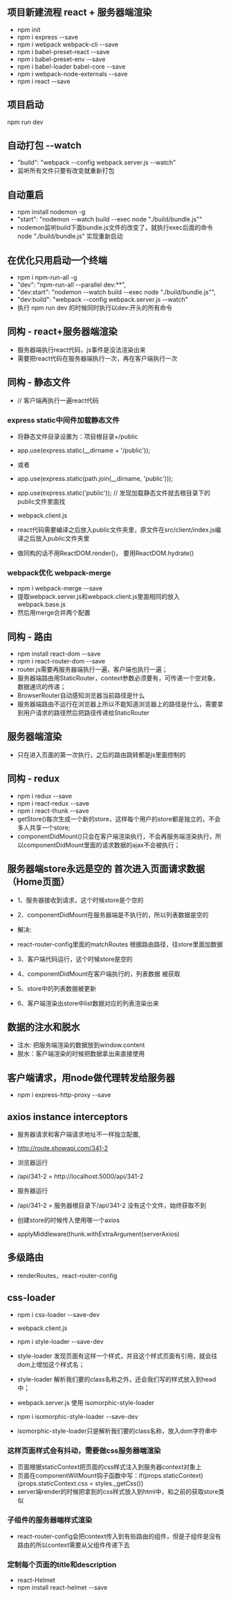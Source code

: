 ## 项目新建流程 react + 服务器端渲染
* npm init
* npm i express --save
* npm i webpack webpack-cli --save
* npm i babel-preset-react --save
* npm i babel-preset-env --save
* npm i babel-loader babel-core --save
* npm i webpack-node-externals --save
* npm i react --save


## 项目启动
npm run dev

## 自动打包 --watch
* "build": "webpack --config webpack.server.js --watch"
* 监听所有文件只要有改变就重新打包

## 自动重启
* npm install nodemon -g
* "start": "nodemon --watch  build --exec node \"./build/bundle.js\""
* nodemon监听build下面bundle.js文件的改变了，就执行exec后面的命令 node \"./build/bundle.js\" 实现重新启动

## 在优化只用启动一个终端
* npm i npm-run-all -g
* "dev": "npm-run-all --parallel dev:**",
* "dev:start": "nodemon --watch  build --exec node \"./build/bundle.js\"",
* "dev:build": "webpack --config webpack.server.js --watch"
* 执行 npm run dev 的时候同时执行以dev:开头的所有命令

## 同构 - react+服务器端渲染
* 服务器端执行react代码，js事件是没法渲染出来
* 需要把react代码在服务器端执行一次，再在客户端执行一次

## 同构 - 静态文件
* <script src="./index.js"></script> // 客户端再执行一遍react代码

### express static中间件加载静态文件
* 将静态文件目录设置为：项目根目录+/public
* app.use(express.static(__dirname + '/public'));
* 或者
* app.use(express.static(path.join(__dirname, 'public')));

* app.use(express.static('public')); // 发现加载静态文件就去根目录下的public文件里面找


* webpack.client.js
* react代码需要编译之后放入public文件夹里，原文件在src/client/index.js编译之后放入public文件夹里
* 做同构的话不用ReactDOM.render()， 要用ReactDOM.hydrate()

### webpack优化 webpack-merge
* npm i webpack-merge --save
* 提取webpack.server.js和webpack.client.js里面相同的放入webpack.base.js
* 然后用merge合并两个配置

## 同构 - 路由
* npm install react-dom --save
* npm i react-router-dom --save
* router.js需要再服务器端执行一遍，客户端也执行一遍；
* 服务器端路由用StaticRouter，context参数必须要有，可传递一个空对象，数据通讯的传递；
* BrowserRouter自动感知浏览器当前路径是什么
* 服务器端路由不运行在浏览器上所以不能知道浏览器上的路径是什么，需要拿到用户请求的路径然后把路径传递给StaticRouter

## 服务器端渲染 
* 只在进入页面的第一次执行，之后的路由跳转都是js里面控制的

## 同构 - redux
* npm i redux --save
* npm i react-redux --save
* npm i react-thunk --save
* getStore()每次生成一个新的store，这样每个用户的store都是独立的，不会多人共享一个store;
* componentDidMount()只会在客户端渲染执行，不会再服务端渲染执行，所以componentDidMount里面的请求数据的ajax不会被执行；

## 服务器端store永远是空的 首次进入页面请求数据（Home页面）
* 1、服务器接收到请求，这个时候store是个空的
* 2、componentDidMount在服务器端是不执行的，所以列表数据是空的
* 解决:
* react-router-config里面的matchRoutes 根据路由路径，往store里面加数据

* 3、客户端代码运行，这个时候store是空的
* 4、componentDidMount在客户端执行的，列表数据 被获取
* 5、store中的列表数据被更新
* 6、客户端渲染出store中list数据对应的列表渲染出来

## 数据的注水和脱水
* 注水: 把服务端渲染的数据放到window.content
* 脱水：客户端渲染的时候把数据拿出来直接使用

## 客户端请求，用node做代理转发给服务器
* npm i express-http-proxy --save

## axios instance interceptors
* 服务器请求和客户端请求地址不一样独立配置,
* http://route.showapi.com/341-2
* 浏览器运行
* /api/341-2 = http://localhost:5000/api/341-2
* 服务器运行
* /api/341-2 = 服务器根目录下/api/341-2 没有这个文件，始终获取不到

* 创建store的时候传入使用哪一个axios
* applyMiddleware(thunk.withExtraArgument(serverAxios)

## 多级路由
* renderRoutes，react-router-config


## css-loader
* npm i css-loader --save-dev

* webpack.client.js
* npm i style-loader --save-dev
* style-loader 发现页面有这样一个样式，并且这个样式页面有引用，就会往dom上增加这个样式名；
* style-loader 解析我们要的class名称之外，还会我们写的样式放入到head中；

* webpack.server.js 使用 isomorphic-style-loader
* npm i isomorphic-style-loader --save-dev  
* isomorphic-style-loader只是解析我们要的class名称，放入dom字符串中

### 这样页面样式会有抖动，需要做css服务器端渲染
* 页面根据staticContext把页面的css样式注入到服务器context对象上
* 页面在componentWillMount钩子函数中写：if(props.staticContext){props.staticContext.css = styles._getCss()}
* server端render的时候把拿到的css样式放入到html中，和之前的获取store类似
### 子组件的服务器端样式渲染
* react-router-config会把context传入到有些路由的组件，但是子组件是没有路由的所以context需要从父组件传递下去


### 定制每个页面的title和description
* react-Helmet
* npm install react-helmet --save

